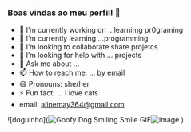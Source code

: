 ### Boas vindas ao meu perfil! 🚙

- 🔭 I’m currently working on ...learnimg pr0graming
- 🌱 I’m currently learning ...programming
- 👯 I’m looking to collaborate share projetcs
- 🤔 I’m looking for help with ... projects 
- 💬 Ask me about ...
- 📫 How to reach me: ... by email
- 😄 Pronouns: she/her
- ⚡ Fun fact: ... I love cats
- email: alinemay364@gmail.com

![doguinho](<img src="https://media1.tenor.com/m/V6y0G_YfqBgAAAAd/goofy-dog-smiling-goofy.gif" alt="Goofy Dog Smiling Smile GIF"/>![image](https://github.com/user-attachments/assets/f97e14f8-0557-44b3-9dc5-cb9ae7e7c4d0)
)
